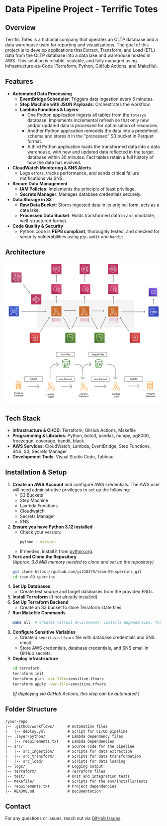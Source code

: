 # Data Pipeline Project - Terrific Totes

## Overview
Terrific Totes is a fictional company that operates an OLTP database and a data warehouse used for reporting and visualizations. The goal of this project is to develop applications that Extract, Transform, and Load (ETL) data from the OLTP database into a data lake and warehouse hosted in AWS. This solution is reliable, scalable, and fully managed using Infrastructure-as-Code (Terraform, Python, GitHub Actions, and Makefile).

## Features
- **Automated Data Processing**
  - **EventBridge Scheduler**: Triggers data ingestion every 5 minutes.
  - **Step Machine with JSON Payloads**: Orchestrates the workflow.
  - **Lambda Functions & Layers**: 
    - One Python application ingests all tables from the `totesys` database. Implements incremental refresh so that only new
      and/or updated data is processed for optimisation of resources.
    - Another Python application remodels the data into a predefined schema and stores it in the "processed" S3 bucket in Parquet format.
    - A third Python application loads the transformed data into a data warehouse, with new and updated data reflected in the target database within 30 minutes. Fact tables retain a full history of how the data has evolved.
- **CloudWatch Monitoring & SNS Alerts**
  - Logs errors, tracks performance, and sends critical failure notifications via SNS.
- **Secure Data Management**
  - **IAM Policies**: Implements the principle of least privilege.
  - **Secrets Manager**: Manages database credentials securely.
- **Data Storage in S3**
  - **Raw Data Bucket**: Stores ingested data in its original form, acts as a data lake.
  - **Processed Data Bucket**: Holds transformed data in an immutable, well-structured format.
- **Code Quality & Security**
  - Python code is **PEP8 compliant**, thoroughly tested, and checked for security vulnerabilities using `pip-audit` and `bandit`.

## Architecture
![Architecture Diagram](architecture.png)
![Architecture Diagram](ETL_architecture.png)   

## Tech Stack
- **Infrastructure & CI/CD**: Terraform, GitHub Actions, Makefile
- **Programming & Libraries**: Python, boto3, pandas, numpy, pg8000, freezegun, coverage, bandit, black
- **AWS Services**: CloudWatch, Lambda, EventBridge, Step Functions, SNS, S3, Secrets Manager
- **Development Tools**: Visual Studio Code, Tableau

## Installation & Setup
1. **Create an AWS Account** and configure AWS credentials. 
   The AWS user will need administrative privileges to set up the following:
   - S3 Buckets
   - Step Machine
   - Lambda Functions
   - Cloudwatch
   - Secrets Manager
   - SNS
2. **Ensure you have Python 3.12 installed**  
   - Check your version:  
     ```sh
     python --version
     ```  
   - If needed, install it from [python.org](https://www.python.org/downloads/).
3. **Fork and Clone the Repository**  
   *(Approx. 3.8 MiB memory needed to clone and set up the repository)*
   ```sh   
   git clone https://github.com/ys218279/team-09-sperrins.git
   cd team-09-sperrins
   ```
4. **Set Up Databases**
   - Create test source and target databases from the provided ERDs.
5. **Install Terraform** (if not already installed)
6. **Set Up Terraform Backend**
   - Create an S3 bucket to store Terraform state files.
7. **Run Makefile Commands**
   ```sh
   make all  # Creates virtual environment, installs dependencies, formats code, runs security and test coverage checks
   ```
8. **Configure Sensitive Variables**
   - Create a `sensitive.tfvars` file with database credentials and SNS email.
   - Store AWS credentials, database credentials, and SNS email in GitHub secrets.
9. **Deploy Infrastructure**
   ```sh
   cd terraform
   terraform init
   terraform plan -var-file=sensitive.tfvars
   terraform apply -var-file=sensitive.tfvars
   ```
   *(If deploying via GitHub Actions, this step can be automated.)*

## Folder Structure
```
/your-repo
|-- .github/workflows/      # Automation files
|   |-- deploy.yml          # Script for CI/CD pipeline
|-- .layer/python/          # Lambda dependency files
|   |-- requirements.txt    # Lambda dependencies
|-- src/                    # Source code for the pipeline
|   |-- src_ingestion/      # Scripts for data extraction
|   |-- src_transform/      # Scripts for data transformation
|   |-- src_load/           # Scripts for data loading
|-- logs/                   # Logging output
|-- terraform/              # Terraform files
|-- test/                   # Unit and integration tests
|-- Makefile/               # Scripts for the env/installs/tests
|-- requirements.txt        # Project dependencies
|-- README.md               # Documentation
```

## Contact
For any questions or issues, reach out via [GitHub Issues](https://github.com/ys218279/team-09-sperrins/issues).
